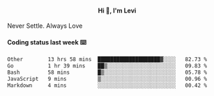 <h4 style="text-align: center;">Hi 👋, I'm Levi</h4>  Never Settle. Always Love
<!---<img align="right" alt="Coding" width="300" src="https://i.pinimg.com/originals/81/17/8b/81178b47a8598f0c81c4799f2cdd4057.gif"></p> --->

#### Coding status last week ⌨️

<!--START_SECTION:waka-->

```txt
Other        13 hrs 58 mins  ████████████████████▓░░░░   82.73 %
Go           1 hr 39 mins    ██▒░░░░░░░░░░░░░░░░░░░░░░   09.83 %
Bash         58 mins         █▒░░░░░░░░░░░░░░░░░░░░░░░   05.78 %
JavaScript   9 mins          ▒░░░░░░░░░░░░░░░░░░░░░░░░   00.96 %
Markdown     4 mins          ░░░░░░░░░░░░░░░░░░░░░░░░░   00.42 %
```

<!--END_SECTION:waka-->
